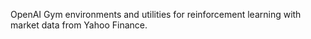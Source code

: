 OpenAI Gym environments and utilities for reinforcement learning with market data from Yahoo Finance.